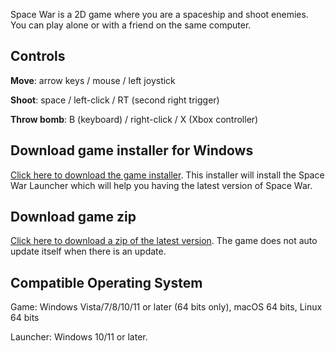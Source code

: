 Space War is a 2D game where you are a spaceship and shoot enemies.  You can play alone or with a friend on the same computer.

## Controls

**Move**: arrow keys / mouse / left joystick

**Shoot**: space / left-click / RT (second right trigger)

**Throw bomb**: B (keyboard) / right-click / X (Xbox controller)

## Download game installer for Windows

[Click here to download the game installer](https://github.com/gaziduc/space-war/raw/gh-pages/space-war-launcher-installer.exe). This installer will install the Space War Launcher which will help you having the latest version of Space War.

## Download game zip

[Click here to download a zip of the latest version](https://github.com/gaziduc/space-war/raw/gh-pages/space-war.zip). The game does not auto update itself when there is an update.

## Compatible Operating System

Game: Windows Vista/7/8/10/11 or later (64 bits only), macOS 64 bits, Linux 64 bits

Launcher: Windows 10/11 or later.

